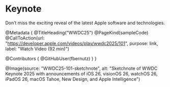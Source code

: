# Keynote

Don’t miss the exciting reveal of the latest Apple software and technologies.

@Metadata {
   @TitleHeading("WWDC25")
   @PageKind(sampleCode)
   @CallToAction(url: "https://developer.apple.com/videos/play/wwdc2025/101", purpose: link, label: "Watch Video (92 min)")

   @Contributors {
      @GitHubUser(fbernutz)
   }
}

@Image(source: "WWDC25-101-sketchnote", alt: "Sketchnote of WWDC Keynote 2025 with announcements of iOS 26, visionOS 26, watchOS 26, iPadOS 26, macOS Tahoe, New Design, and Apple Intelligence")

